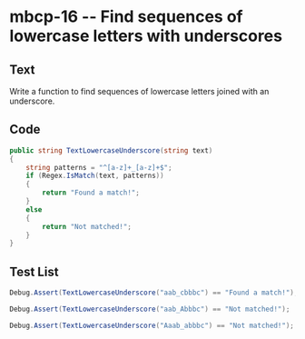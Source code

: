 # mbcp-16 -- Find sequences of lowercase letters with underscores

## Text

Write a function to find sequences of lowercase letters joined with an underscore.

## Code

```csharp
public string TextLowercaseUnderscore(string text)  
{  
    string patterns = "^[a-z]+_[a-z]+$";  
    if (Regex.IsMatch(text, patterns))  
    {  
        return "Found a match!";  
    }  
    else  
    {  
        return "Not matched!";  
    }  
}
```

## Test List

```csharp
Debug.Assert(TextLowercaseUnderscore("aab_cbbbc") == "Found a match!");
```

```csharp
Debug.Assert(TextLowercaseUnderscore("aab_Abbbc") == "Not matched!");
```

```csharp
Debug.Assert(TextLowercaseUnderscore("Aaab_abbbc") == "Not matched!");
```
